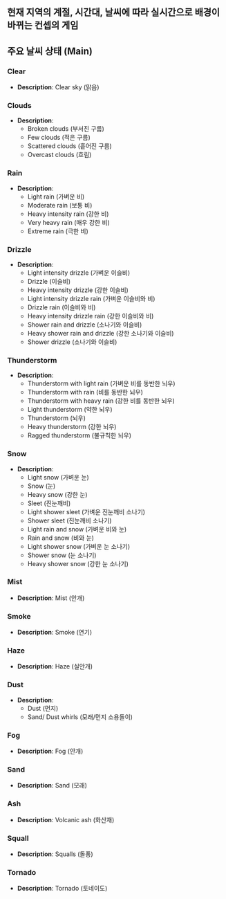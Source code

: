 ## 현재 지역의 계절, 시간대, 날씨에 따라 실시간으로 배경이 바뀌는 컨셉의 게임

## 주요 날씨 상태 (Main)

### Clear
- **Description**: Clear sky (맑음)

### Clouds
- **Description**:
  - Broken clouds (부서진 구름)
  - Few clouds (적은 구름)
  - Scattered clouds (흩어진 구름)
  - Overcast clouds (흐림)

### Rain
- **Description**:
  - Light rain (가벼운 비)
  - Moderate rain (보통 비)
  - Heavy intensity rain (강한 비)
  - Very heavy rain (매우 강한 비)
  - Extreme rain (극한 비)

### Drizzle
- **Description**:
  - Light intensity drizzle (가벼운 이슬비)
  - Drizzle (이슬비)
  - Heavy intensity drizzle (강한 이슬비)
  - Light intensity drizzle rain (가벼운 이슬비와 비)
  - Drizzle rain (이슬비와 비)
  - Heavy intensity drizzle rain (강한 이슬비와 비)
  - Shower rain and drizzle (소나기와 이슬비)
  - Heavy shower rain and drizzle (강한 소나기와 이슬비)
  - Shower drizzle (소나기와 이슬비)

### Thunderstorm
- **Description**:
  - Thunderstorm with light rain (가벼운 비를 동반한 뇌우)
  - Thunderstorm with rain (비를 동반한 뇌우)
  - Thunderstorm with heavy rain (강한 비를 동반한 뇌우)
  - Light thunderstorm (약한 뇌우)
  - Thunderstorm (뇌우)
  - Heavy thunderstorm (강한 뇌우)
  - Ragged thunderstorm (불규칙한 뇌우)

### Snow
- **Description**:
  - Light snow (가벼운 눈)
  - Snow (눈)
  - Heavy snow (강한 눈)
  - Sleet (진눈깨비)
  - Light shower sleet (가벼운 진눈깨비 소나기)
  - Shower sleet (진눈깨비 소나기)
  - Light rain and snow (가벼운 비와 눈)
  - Rain and snow (비와 눈)
  - Light shower snow (가벼운 눈 소나기)
  - Shower snow (눈 소나기)
  - Heavy shower snow (강한 눈 소나기)

### Mist
- **Description**: Mist (안개)

### Smoke
- **Description**: Smoke (연기)

### Haze
- **Description**: Haze (실안개)

### Dust
- **Description**:
  - Dust (먼지)
  - Sand/ Dust whirls (모래/먼지 소용돌이)

### Fog
- **Description**: Fog (안개)

### Sand
- **Description**: Sand (모래)

### Ash
- **Description**: Volcanic ash (화산재)

### Squall
- **Description**: Squalls (돌풍)

### Tornado
- **Description**: Tornado (토네이도)